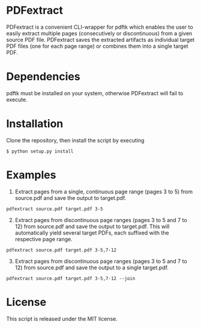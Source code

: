 # PDFextract

PDFextract is a convenient CLI-wrapper for pdftk which enables the user to easily extract
multiple pages (consecutively or discontinuous) from a given source PDF file.
PDFextract saves the extracted artifacts as individual target PDF files (one for
each page range) or combines them into a single target PDF.

# Dependencies

pdftk must be installed on your system, otherwise PDFextract will fail to execute.

# Installation

Clone the repository, then install the script by executing

```
$ python setup.py install
```

# Examples

1. Extract pages from a single, continuous page range (pages 3 to 5) from source.pdf and save the output to target.pdf.


```
pdfextract source.pdf target.pdf 3-5
```

2. Extract pages from discontinuous page ranges (pages 3 to 5 and 7 to 12) from source.pdf and save the output to target.pdf. This will automatically yield several target PDFs, each suffixed with the respective page range.

```
pdfextract source.pdf target.pdf 3-5,7-12
```

3. Extract pages from discontinuous page ranges (pages 3 to 5 and 7 to 12) from source.pdf and save the output to a single target.pdf.

```
pdfextract source.pdf target.pdf 3-5,7-12 --join
```

# License

This script is released under the MIT license.
